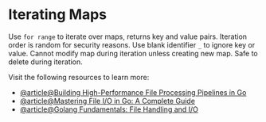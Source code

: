 # Iterating Maps

Use `for range` to iterate over maps, returns key and value pairs. Iteration order is random for security reasons. Use blank identifier `_` to ignore key or value. Cannot modify map during iteration unless creating new map. Safe to delete during iteration.

Visit the following resources to learn more:

- [@article@Building High-Performance File Processing Pipelines in Go](https://dev.to/aaravjoshi/building-high-performance-file-processing-pipelines-in-go-a-complete-guide-3opm)
- [@article@Mastering File I/O in Go: A Complete Guide](https://thelinuxcode.com/golang-os-open/)
- [@article@Golang Fundamentals: File Handling and I/O](https://medium.com/@nagarjun_nagesh/golang-fundamentals-file-handling-and-i-o-502d50b96795)